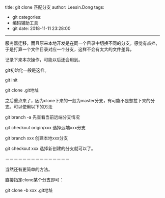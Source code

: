 title: git clone 匹配分支
author: Leesin.Dong
tags:
  - git
categories:
  - 编码辅助工具
  - git
date: 2018-11-11 23:28:00
---
服务器迁移，而且原来本地开发是在同一个目录中切换不同的分支，感觉有点挫，于是打算一个文件目录对应一个分支，这样不会有太大的文件差异。

记录下来本次操作，可能以后还会用到。

git初始化一般是这样。

git init 

git clone .git地址

之后重点来了，因为clone下来的一般为master分支，有可能不是想拉下来的分支。可以使用以下的方法

git branch -a 先查看当前远端分支情况

git  checkout origin/xxx  选择远端xxx分支

git branch xxx  创建本地xxx分支

git checkout xxx  选择新创建的分支就可以了。

－－－－－－－－－－－－－－－

当然还有更简单的方法。

直接指定clone某个分支即可：

git clone -b xxx .git地址